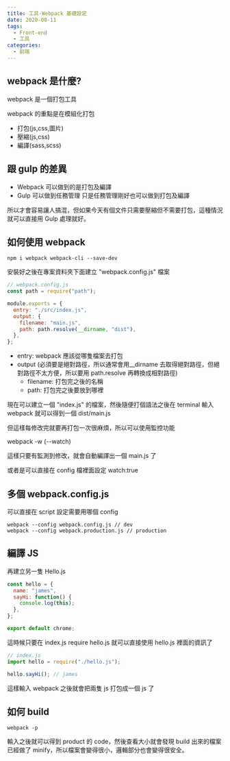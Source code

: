 ```yaml
---
title: 工具-Webpack 基礎設定
date: 2020-08-11
tags:
  - Front-end
  - 工具
categories:
  - 前端
---
```


## webpack 是什麼?

webpack 是一個打包工具

webpack 的重點是在模組化打包

- 打包(js,css,圖片)
- 壓縮(js,css)
- 編譯(sass,scss)

## 跟 gulp 的差異

- Webpack 可以做到的是打包及編譯
- Gulp 可以做到任務管理 只是任務管理剛好也可以做到打包及編譯

所以才會容易讓人搞混，但如果今天有個文件只需要壓縮但不需要打包，這種情況就可以直接用 Gulp 處理就好。

## 如何使用 webpack

```
npm i webpack webpack-cli --save-dev
```

安裝好之後在專案資料夾下面建立 "webpack.config.js" 檔案

```js
// webpack.config.js
const path = require("path");

module.exports = {
  entry: "./src/index.js",
  output: {
    filename: "main.js",
    path: path.resolve(__dirname, "dist"),
  },
};
```

- entry: webpack 應該從哪隻檔案去打包
- output (必須要是絕對路徑，所以通常會用\_\_dirname 去取得絕對路徑，但絕對路徑不太方便，所以要用 path.resolve 再轉換成相對路徑)
  - filename: 打包完之後的名稱
  - path: 打包完之後要放到哪裡

現在可以建立一個 "index.js" 的檔案，然後隨便打個語法之後在 terminal 輸入 webpack 就可以得到一個 dist/main.js

但這樣每修改完就要再打包一次很麻煩，所以可以使用監控功能

webpack -w (--watch)

這樣只要有監測到修改，就會自動編譯出一個 main.js 了

或者是可以直接在 config 檔裡面設定 watch:true

## 多個 webpack.config.js

可以直接在 script 設定需要用哪個 config

    webpack --config webpack.config.js // dev
    webpack --config webpack.production.js // production

## 編譯 JS

再建立另一隻 Hello.js

```js
const hello = {
  name: "james",
  sayHi: function() {
    console.log(this);
  },
};

export default chrome;
```

這時候只要在 index.js require hello.js 就可以直接使用 hello.js 裡面的資訊了

```js
// index.js
import hello = require("./hello.js");

hello.sayHi(); // james
```

這樣輸入 webpack 之後就會把兩隻 js 打包成一個 js 了

## 如何 build

    webpack -p

輸入之後就可以得到 product 的 code，然後查看大小就會發現 build 出來的檔案已經做了 minify，所以檔案會變得很小，邏輯部分也會變得很安全。
